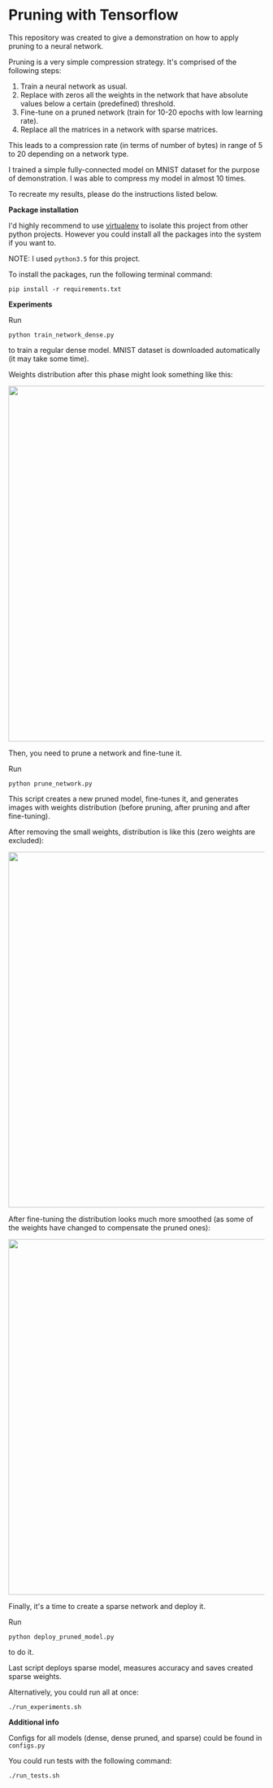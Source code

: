 # Pruning with Tensorflow

This repository was created to give a demonstration on how to apply pruning to a neural network.

Pruning is a very simple compression strategy. It's comprised of the following steps:

1. Train a neural network as usual.
2. Replace with zeros all the weights in the network that have absolute values below a certain (predefined) threshold.
3. Fine-tune on a pruned network (train for 10-20 epochs with low learning rate).
4. Replace all the matrices in a network with sparse matrices.

This leads to a compression rate (in terms of number of bytes) in range of 5 to 20 depending on a network type.


I trained a simple fully-connected model on MNIST dataset for the purpose of demonstration.
I was able to compress my model in almost 10 times.


To recreate my results, please do the instructions listed below.

**Package installation**

I'd highly recommend to use [virtualenv](https://virtualenv.pypa.io/en/stable/) to isolate this project from other python projects.
However you could install all the packages into the system if you want to.

NOTE: I used ```python3.5``` for this project.

To install the packages, run the following terminal command:

```pip install -r requirements.txt```

**Experiments**

Run 

```python train_network_dense.py```

to train a regular dense model. MNIST dataset is downloaded automatically (it may take some time).

Weights distribution after this phase might look something like this:

<img src="https://github.com/ex4sperans/pruning_with_tensorflow/blob/master/pics/weights_distribution_before_pruning.png?raw=true" width="700"/>

Then, you need to prune a network and fine-tune it.

Run 

```python prune_network.py```

This script creates a new pruned model, fine-tunes it, and generates images with weights distribution (before pruning, after pruning and after fine-tuning).

After removing the small weights, distribution is like this (zero weights are excluded):

<img src="https://github.com/ex4sperans/pruning_with_tensorflow/blob/master/pics/weights_distribution_after_pruning.png?raw=true" width="700"/>

After fine-tuning the distribution looks much more smoothed (as some of the weights have changed to compensate the pruned ones):

<img src="https://github.com/ex4sperans/pruning_with_tensorflow/blob/master/pics/weights_distribution_after_fine_tuning.png?raw=true" width="700"/>

Finally, it's a time to create a sparse network and deploy it.

Run 

```python deploy_pruned_model.py```

to do it.

Last script deploys sparse model, measures accuracy and saves created sparse weights.

Alternatively, you could run all at once:

```./run_experiments.sh```

**Additional info**

Configs for all models (dense, dense pruned, and sparse) could be found in ```configs.py```

You could run tests with the following command:

```./run_tests.sh```
